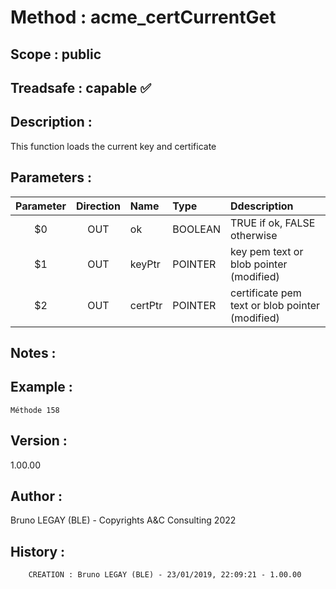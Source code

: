 ﻿# **Method :** acme_certCurrentGet## **Scope :** public## **Treadsafe :** capable ✅ ## **Description :** This function loads the current key and certificate## **Parameters :** | Parameter | Direction | Name | Type | Ddescription | |:----:|:----:|:----|:----|:----| | $0 | OUT | ok | BOOLEAN | TRUE if ok, FALSE otherwise | | $1 | OUT | keyPtr | POINTER | key pem text or blob pointer (modified) | | $2 | OUT | certPtr | POINTER | certificate pem text or blob pointer (modified) | ## **Notes :** ## **Example :** ```Méthode 158```## **Version :** 1.00.00## **Author :** Bruno LEGAY (BLE) - Copyrights A&C Consulting 2022## **History :**          CREATION : Bruno LEGAY (BLE) - 23/01/2019, 22:09:21 - 1.00.00